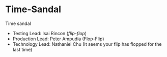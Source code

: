 # Time-Sandal
Time sandal


- Testing Lead: Isai Rincon (*flip-flop*)
- Production Lead: Peter Ampudia  (Flop-Flip)
- Technology Lead: Nathaniel Chu (It seems your flip has flopped for the last time)
